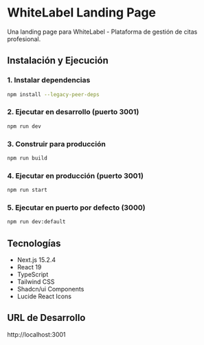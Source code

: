 # WhiteLabel Landing Page

Una landing page para WhiteLabel - Plataforma de gestión de citas profesional.

## Instalación y Ejecución

### 1. Instalar dependencias
```bash
npm install --legacy-peer-deps
```

### 2. Ejecutar en desarrollo (puerto 3001)
```bash
npm run dev
```

### 3. Construir para producción
```bash
npm run build
```

### 4. Ejecutar en producción (puerto 3001)
```bash
npm run start
```

### 5. Ejecutar en puerto por defecto (3000)
```bash
npm run dev:default
```

## Tecnologías

- Next.js 15.2.4
- React 19
- TypeScript
- Tailwind CSS
- Shadcn/ui Components
- Lucide React Icons

## URL de Desarrollo

http://localhost:3001
